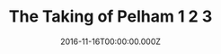 ---
title: "The Taking of Pelham 1 2 3"
year: 2009
date: 2016-11-16T00:00:00.000Z
permalink: /almanac/movies/2016-11-16-the-taking-of-pelham-1-2-3/index.html
rating: 2
tmdbid: 18487
---